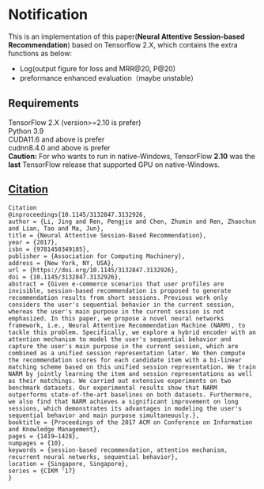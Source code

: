 <a name="Z8Hwj"></a>
# Notification
This is an implementation of this paper(**Neural Attentive Session-based Recommendation**) based on Tensorflow 2.X, which contains the extra functions as below:

- Log(output figure for loss and MRR@20, P@20)
- preformance enhanced evaluation（maybe unstable）
<a name="i1yiS"></a>
## Requirements
TensorFlow 2.X (version>=2.10 is prefer)<br />Python 3.9<br />CUDA11.6 and above is prefer<br />cudnn8.4.0 and above is prefer<br />**Caution:** For who wants to run in native-Windows, TensorFlow **2.10** was the **last** TensorFlow release that supported GPU on native-Windows.

<a name="aRMxw"></a>
## [Citation](https://github.com/CRIPAC-DIG/SR-GNN/tree/e21cfa431f74c25ae6e4ae9261deefe11d1cb488#citation)
```
Citation
@inproceedings{10.1145/3132847.3132926,
author = {Li, Jing and Ren, Pengjie and Chen, Zhumin and Ren, Zhaochun and Lian, Tao and Ma, Jun},
title = {Neural Attentive Session-Based Recommendation},
year = {2017},
isbn = {9781450349185},
publisher = {Association for Computing Machinery},
address = {New York, NY, USA},
url = {https://doi.org/10.1145/3132847.3132926},
doi = {10.1145/3132847.3132926},
abstract = {Given e-commerce scenarios that user profiles are invisible, session-based recommendation is proposed to generate recommendation results from short sessions. Previous work only considers the user's sequential behavior in the current session, whereas the user's main purpose in the current session is not emphasized. In this paper, we propose a novel neural networks framework, i.e., Neural Attentive Recommendation Machine (NARM), to tackle this problem. Specifically, we explore a hybrid encoder with an attention mechanism to model the user's sequential behavior and capture the user's main purpose in the current session, which are combined as a unified session representation later. We then compute the recommendation scores for each candidate item with a bi-linear matching scheme based on this unified session representation. We train NARM by jointly learning the item and session representations as well as their matchings. We carried out extensive experiments on two benchmark datasets. Our experimental results show that NARM outperforms state-of-the-art baselines on both datasets. Furthermore, we also find that NARM achieves a significant improvement on long sessions, which demonstrates its advantages in modeling the user's sequential behavior and main purpose simultaneously.},
booktitle = {Proceedings of the 2017 ACM on Conference on Information and Knowledge Management},
pages = {1419–1428},
numpages = {10},
keywords = {session-based recommendation, attention mechanism, recurrent neural networks, sequential behavior},
location = {Singapore, Singapore},
series = {CIKM '17}
}
```
